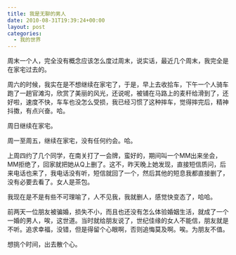 ```yaml
---
title: 我是无聊的男人
date: 2010-08-31T19:39:24+00:00
layout: post
categories:
  - 我的世界
---
```


周末一个人，完全没有概念应该怎么度过周末，说实话，最近几个周末，我完全是在家宅过去的。

周六的时候，我实在是不想继续在家宅了，于是，早上去收拾车，下午一个人骑车跑了一趟官滩沟，欣赏了美丽的风光，还说呢，被铺在马路上的麦秆给滑到了，还好啦，速度不快，车车也没怎么受损，我已经习惯了这种摔车，觉得摔完后，精神抖擞，有点兴奋。哈。

周日继续在家宅。

周一至周五，继续在家宅，没有任何约会。哈。

上周四约了几个同学，在南关打了一会牌，蛮好的，期间叫一个MM出来坐会，MM拒绝了，回家就把她从Q上删了。这不，昨天晚上她发现，直接短信质问，后来电话也来了，我电话没有听，短信就回了一个，然后其他的短息我都直接删了，没有必要去看了。女人是茶包。
<!--more-->
我现在是不是有些不可理喻了，人不见我，我就删人，感觉快变态了，哈哈。

前两天一位朋友被骗婚，损失不小，而且也还没有怎么体验婚姻生活，就成了一个一婚的男人，唉，这世道。当时就给朋友说了，世纪佳缘的女人不能信，朋友就是不听。追求幸福，没错，但是得留个心眼啊，否则追悔莫及啊。唉。为朋友不值。

想挑个时间，出去散个心。